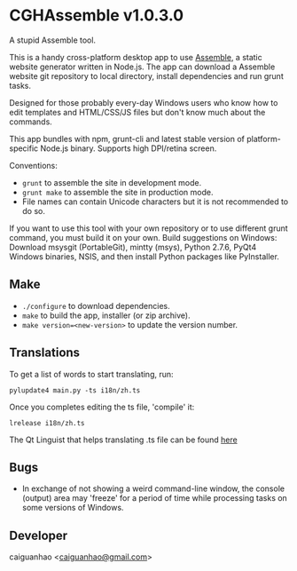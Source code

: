 CGHAssemble v1.0.3.0
====================

A stupid Assemble tool.

This is a handy cross-platform desktop app to use [Assemble](
http://assemble.io/), a static website generator written in Node.js.
The app can download a Assemble website git repository to local
directory, install dependencies and run grunt tasks.

Designed for those probably every-day Windows users who know how
to edit templates and HTML/CSS/JS files but don't know much about the
commands.

This app bundles with npm, grunt-cli and latest stable version of
platform-specific Node.js binary. Supports high DPI/retina screen.

Conventions:

* ``grunt`` to assemble the site in development mode.
* ``grunt make`` to assemble the site in production mode.
* File names can contain Unicode characters but it is not recommended
to do so.

If you want to use this tool with your own repository or to use
different grunt command, you must build it on your own.
Build suggestions on Windows: Download msysgit (PortableGit),
mintty (msys), Python 2.7.6, PyQt4 Windows binaries, NSIS, and then
install Python packages like PyInstaller.

Make
----

* ``./configure`` to download dependencies.
* ``make`` to build the app, installer (or zip archive).
* ``make version=<new-version>`` to update the version number.

Translations
------------

To get a list of words to start translating, run:

    pylupdate4 main.py -ts i18n/zh.ts

Once you completes editing the ts file, 'compile' it:

    lrelease i18n/zh.ts

The Qt Linguist that helps translating .ts file can be found
[here](https://code.google.com/p/qtlinguistdownload/)

Bugs
----

* In exchange of not showing a weird command-line window, the console
(output) area may 'freeze' for a period of time while processing tasks
on some versions of Windows.

Developer
---------

caiguanhao &lt;caiguanhao@gmail.com&gt;
